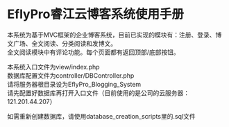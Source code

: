 # EflyPro睿江云博客系统使用手册 
本系统为基于MVC框架的企业博客系统，目前已实现的模块有：注册、登录、博文广场、全文阅读、分类阅读和发博文。  
全文阅读模块中有评论功能。每个页面都有返回顶部/底部按钮。
  
本系统入口文件为view/index.php  
数据库配置文件为controller/DBController.php  
请将服务器根目录设为EflyPro_Blogging_System  
请先配置好数据库再打开入口文件（目前使用的是公司的云服务器：121.201.44.207）  
  
如需重新创建数据库，请使用database_creation_scripts里的.sql文件
